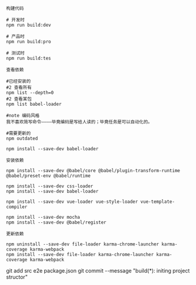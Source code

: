 


`构建代码`
```
# 开发时
npm run build:dev

# 产品时
npm run build:pro

# 测试时
npm run build:tes
```

`查看依赖`
```
#已经安装的
#2 查看所有
npm list --depth=0
#2 查看某包
npm list babel-loader

#note 编码风格
我不喜欢简写命令————毕竟编码是写给人读的；毕竟任务是可以自动化的。

#需要更新的
npm outdated

npm install --save-dev babel-loader
```

`安装依赖`
```
npm install --save-dev @babel/core @babel/plugin-transform-runtime @babel/preset-env @babel/runtime

npm install --save-dev css-loader
npm install --save-dev babel-loader

npm install --save-dev vue-loader vue-style-loader vue-template-compiler

npm install --save-dev mocha
npm install --save-dev @babel/register
```

`更新依赖`
```
npm uninstall --save-dev file-loader karma-chrome-launcher karma-coverage karma-webpack
npm install --save-dev file-loader karma-chrome-launcher karma-coverage karma-webpack
```

git add src e2e package.json
git commit --message "build(*): initing project structor"
